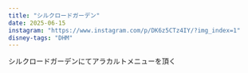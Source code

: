 ```yaml
---
title: "シルクロードガーデン"
date: 2025-06-15
instagram: "https://www.instagram.com/p/DK6z5CTz4IY/?img_index=1"
disney-tags: "DHM"
---
```


シルクロードガーデンにてアラカルトメニューを頂く